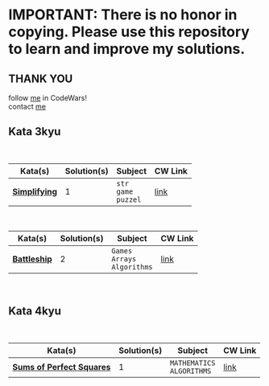 # IMPORTANT: There is no honor in copying. Please use this repository to learn and improve my solutions.
## THANK YOU

follow [me](https://www.codewars.com/users/Fyo%20saadati) in CodeWars!
<br>
contact [me](https://t.me/sciencephile)



## Kata 3kyu

<br>

| Kata(s)                                       | Solution(s) | Subject                 | CW Link                                                        |
| --------------------------------------------- | ----------- | ----------------------- | -------------------------------------------------------------- |
| [**Simplifying**](python/3kyu/Simplifying.py) | 1           | `str`<br> `game`<br>`puzzel` | [link](https://www.codewars.com/kata/57f2b753e3b78621da0020e8) |


<br>

| Kata(s)                                       | Solution(s) | Subject                 | CW Link                                                        |
| --------------------------------------------- | ----------- | ----------------------- | -------------------------------------------------------------- |
| [**Battleship**](python/3kyu/Battleship.py) | 2           | `Games` <br>`Arrays`<br> `Algorithms` | [link](https://www.codewars.com/kata/52bb6539a4cf1b12d90005b7) |


<br>

## Kata 4kyu

<br>

| Kata(s)                                                               | Solution(s) | Subject                     | CW Link                                                        |
| --------------------------------------------------------------------- | ----------- | --------------------------- | -------------------------------------------------------------- |
| [**Sums of Perfect Squares**](python/4kyu/sums_of_perfect_squares.py) | 1           | `MATHEMATICS`<br> `ALGORITHMS` | [link](https://www.codewars.com/kata/5a3af5b1ee1aaeabfe000084) |


<br>
